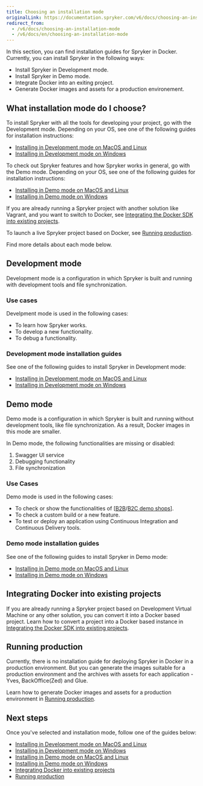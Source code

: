```yaml
---
title: Choosing an installation mode
originalLink: https://documentation.spryker.com/v6/docs/choosing-an-installation-mode
redirect_from:
  - /v6/docs/choosing-an-installation-mode
  - /v6/docs/en/choosing-an-installation-mode
---
```



In this section, you can find installation guides for Spryker in Docker. Currently, you can install Spryker in the following ways:
* Install Spryker in Development mode.
* Install Spryker in Demo mode.
* Integrate Docker into an exiting project.
* Generate Docker images and assets for a production environement.


## What installation mode do I choose? 

To install Spryker with all the tools for developing your project, go with the Development mode. Depending on your OS, see one of the following guides for installation instructions:
* [Installing in Development mode on MacOS and Linux](https://documentation.spryker.com/docs/installing-in-development-mode-on-macos-and-linux)
* [Installing in Development mode on Windows](https://documentation.spryker.com/docs/installing-in-development-mode-on-windows)

To check out Spryker features and how Spryker works in general, go with the Demo mode. Depending on your OS, see one of the following guides for installation instructions:
* [Installing in Demo mode on MacOS and Linux](https://documentation.spryker.com/docs/installing-in-demo-mode-on-macos-and-linux)
* [Installing in Demo mode on Windows](https://documentation.spryker.com/docs/installing-in-demo-mode-on-windows)


If you are already running a Spryker project with another solution like Vagrant, and you want to switch to Docker, see [Integrating the Docker SDK into existing projects](https://documentation.spryker.com/docs/integrating-the-docker-SDK-into-existing-projects).

To launch a live Spryker project based on Docker, see [Running production](https://documentation.spryker.com/docs/running-production).

Find more details about each mode below.



## Development mode 
Development mode is a configuration in which Spryker is built and running with development tools and file synchronization.

### Use cases
Develpment mode is used in the following cases:
* To learn how Spryker works.
* To develop a new functionality.
* To debug a functionality.

### Development mode installation guides

See one of the following guides to install Spryker in Development mode:
* [Installing in Development mode on MacOS and Linux](https://documentation.spryker.com/docs/installing-in-development-mode-on-macos-and-linux)
* [Installing in Development mode on Windows](https://documentation.spryker.com/docs/installing-in-development-mode-on-windows)

## Demo mode 
Demo mode is a configuration in which Spryker is built and running without development tools, like file synchronization. As a result, Docker images in this mode are smaller.

In Demo mode, the following functionalities are missing or disabled:
1. Swagger UI service
2. Debugging functionality
3. File synchronization

### Use Cases
Demo mode is used in the following cases:
* To check or show the functionalities of [[B2B](https://documentation.spryker.com/docs/en/b2b-suite)/[B2C demo shops](https://documentation.spryker.com/docs/en/b2c-suite)].
* To check a custom build or a new feature.
* To test or deploy an application using Continuous Integration and Continuous Delivery tools.

### Demo mode installation guides

See one of the following guides to install Spryker in Demo mode:
* [Installing in Demo mode on MacOS and Linux](https://documentation.spryker.com/docs/installing-in-demo-mode-on-macos-and-linux)
* [Installing in Demo mode on Windows](https://documentation.spryker.com/docs/installing-in-demo-mode-on-windows)

## Integrating Docker into existing projects

If you are already running a Spryker project based on Development Virtual Machine or any other solution, you can convert it into a Docker based project. 
Learn how to convert a project into a Docker based instance in [Integrating the Docker SDK into existing projects](https://documentation.spryker.com/docs/integrating-the-docker-sdk-into-existing-projects).

## Running production 

Currently, there is no installation guide for deploying Spryker in Docker in a production environment. But you can generate the images suitable for a production environment and the archives with assets for each application - Yves, BackOffice(Zed) and Glue.

Learn how to generate Docker images and assets for a production environment in [Running production](https://documentation.spryker.com/docs/running-production).

## Next steps 
Once you've selected and installation mode, follow one of the guides below:
* [Installing in Development mode on MacOS and Linux](https://documentation.spryker.com/docs/installing-in-development-mode-on-macos-and-linux)
* [Installing in Development mode on Windows](https://documentation.spryker.com/docs/installing-in-development-mode-on-windows)
* [Installing in Demo mode on MacOS and Linux](https://documentation.spryker.com/docs/installing-in-demo-mode-on-macos-and-linux)
* [Installing in Demo mode on Windows](https://documentation.spryker.com/docs/installing-in-demo-mode-on-windows)
* [Integrating Docker into existing projects](https://documentation.spryker.com/docs/integrating-docker-into-existing-projects)
* [Running production](https://documentation.spryker.com/docs/running-production)
